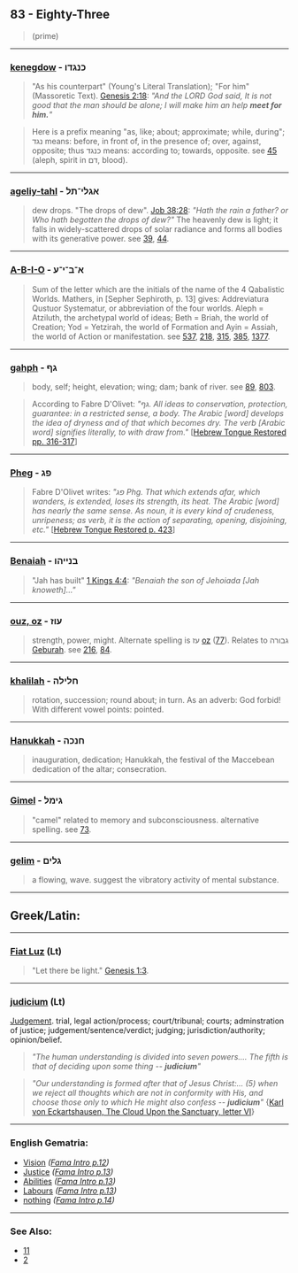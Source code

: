 ## 83 - Eighty-Three
> (prime)

---

### [kenegdow](/keys/KNGDV) - כנגדו
> "As his counterpart" (Young's Literal Translation); "For him" (Massoretic Text). [Genesis 2:18](http://biblehub.com/genesis/2-18.htm): *"And the LORD God said, It is not good that the man should be alone; I will make him an help **meet for him.**"*

> Here is a prefix meaning "as, like; about; approximate; while, during"; נגד means: before, in front of, in the presence of; over, against, opposite; thus כנגד means: according to; towards, opposite. see [45](45) (aleph, spirit in דם, blood).

---

### [ageliy-tahl](/keys/AGLI-TL) - אגלי־תל
> dew drops. "The drops of dew". [Job 38:28](http://biblehub.com/job/38-28.htm): *"Hath the rain a father? or Who hath begotten the drops of dew?"* The heavenly dew is light; it falls in widely-scattered drops of solar radiance and forms all bodies with its generative power. see [39](39), [44](44).

---

### [A-B-I-O](/keys/A-B-I-O) - א־ב־י־ע
> Sum of the letter which are the initials of the name of the 4 Qabalistic Worlds. Mathers, in [Sepher Sephiroth, p. 13] gives: Addreviatura Qustuor Systematur, or abbreviation of the four worlds. Aleph = Atziluth, the archetypal world of ideas; Beth = Briah, the world of Creation; Yod = Yetzirah, the world of Formation and Ayin = Assiah, the world of Action or manifestation. see [537](537), [218](218), [315](315), [385](385), [1377](1377).

---

### [gahph](/keys/GP) - גף
> body, self; height, elevation; wing; dam; bank of river. see [89](89), [803](803).

> According to Fabre D'Olivet: *"גף. All ideas to conservation, protection, guarantee: in a restricted sense, a body. The Arabic [word] develops the idea of dryness and of that which becomes dry. The verb [Arabic word] signifies literally, to with draw from."* [[Hebrew Tongue Restored pp. 316-317](https://archive.org/stream/hebraictongueres00fabriala#page/n337)]

---

### [Pheg](/keys/PG) - פג
> Fabre D'Olivet writes: *"פג Phg. That which extends afar, which wanders, is extended, loses its strength, its heat. The Arabic [word] has nearly the same sense. As noun, it is every kind of crudeness, unripeness; as verb, it is the action of separating, opening, disjoining, etc."* [[Hebrew Tongue Restored p. 423](https://archive.org/stream/hebraictongueres00fabriala#page/422)]

---

### [Benaiah](/keys/BNIIHV) - בנייהו
> "Jah has built" [1 Kings 4:4](http://biblehub.com/1_kings/4-4.htm): *"Benaiah the son of Jehoiada [Jah knoweth]..."*

---

### [ouz, oz](/keys/OVZ) - עוז
> strength, power, might. Alternate spelling is עז [oz](/keys/OZ) ([77](77)). Relates to גבורה [Geburah](/keys/GVBRH). see [216](216), [84](84).

---

### [khalilah](/keys/ChLILH) - חלילה
> rotation, succession; round about; in turn. As an adverb: God forbid! With different vowel points: pointed.

---

### [Hanukkah](/keys/ChNKH) - חנכה
> inauguration, dedication; Hanukkah, the festival of the Maccebean dedication of the altar; consecration.

---

### [Gimel](/keys/GIML) - גימל
> "camel" related to memory and subconsciousness. alternative spelling. see [73](73).

---

### [gelim](/keys/GLIM) - גלים
> a flowing, wave. suggest the vibratory activity of mental substance.

---

## Greek/Latin:

---

### [Fiat Luz](/latin?word=Fiat+Luz) (Lt)
> "Let there be light." [Genesis 1:3](http://biblehub.com/genesis/1-3.htm).

---

### [judicium](/latin?word=judicium) (Lt)
[Judgement](http://archives.nd.edu/cgi-bin/wordz.pl?keyword=judicium). trial, legal action/process; court/tribunal; courts; adminstration of justice; judgement/sentence/verdict; judging; jurisdiction/authority; opinion/belief.

> *"The human understanding is divided into seven powers.... The fifth is that of deciding upon some thing -- **judicium**"*

> *"Our understanding is formed after that of Jesus Christ:... (5) when we reject all thoughts which are not in conformity with His, and choose those only to which He might also confess -- **judicium**"* {[Karl von Eckartshausen, The Cloud Upon the Sanctuary, letter VI](cloud-upon-sanctuary)}

---

### English Gematria:

- [Vision](/english?word=Vision) *([Fama Intro p.12](https://archive.org/stream/fameconfessionof00vaug#page/n12))*
- [Justice](/english?word=Justice) *([Fama Intro p.13](https://archive.org/stream/fameconfessionof00vaug#page/n13))*
- [Abilities](/english?word=Abilities) *([Fama Intro p.13](https://archive.org/stream/fameconfessionof00vaug#page/n13))*
- [Labours](/english?word=Labours) *([Fama Intro p.13](https://archive.org/stream/fameconfessionof00vaug#page/n13))*
- [nothing](/english?word=nothing) *([Fama Intro p.14](https://archive.org/stream/fameconfessionof00vaug#page/n14))*

---

### See Also:

- [11](11)
- [2](2)
